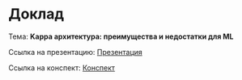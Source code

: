 # Доклад

Тема: **Kappa архитектура: преимущества и недостатки для ML**

Ссылка на презентацию: [Презентация](https://docs.google.com/presentation/d/1iUfldJS7Z-KAsq-MOLlyIrqVm1ehS_DnstejQbCNyw0/edit?usp=sharing)

Ссылка на конспект: [Конспект](https://ml-big-data-kappa.github.io/ML-Big-Data-Kappa/examples-and-tools.html)
